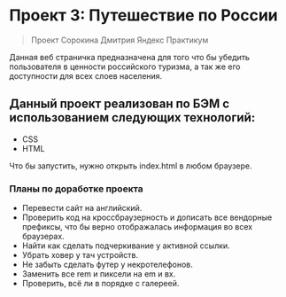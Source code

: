 # Проект 3: Путешествие по России

> Проект Сорокина Дмитрия Яндекс Практикум

Данная веб страничка предназначена для того что бы убедить пользователя в ценности российского туризма, а так же его доступности для всех слоев населения.

## Данный проект реализован по БЭМ с использованием следующих технологий:

* CSS
* HTML

Что бы запустить, нужно открыть index.html в любом браузере.

### Планы по доработке проекта

* Перевести сайт на английский.
* Проверить код на кроссбраузерность и дописать все вендорные префиксы, что бы верно отображалась информация во всех браузерах.
* Найти как сделать подчеркивание у активной ссылки.
* Убрать ховер у тач устройств.
* Не забыть сделать футер у некротелефонов.
* Заменить все rem и пиксели на em и вх.
* Проверить, всё ли в порядке с галереей.
